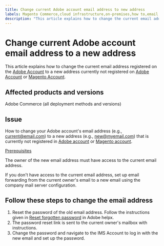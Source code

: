 ```yaml
---
title: Change current Adobe account email address to new address
labels: Magento Commerce,cloud infrastructure,on-premises,how to,email,Adobe Commerce,Pro,Starter
description: "This article explains how to change the current email address registered on the Adobe Account to a new address currently not registered on Adobe Account or Magento Account."
---
```


# Change current Adobe account email address to a new address

This article explains how to change the current email address registered on the [Adobe Account](https://account.adobe.com/) to a new address currently not registered on [Adobe Account](https://account.adobe.com/) or [Magento Account](https://account.magento.com/).

## Affected products and versions

Adobe Commerce (all deployment methods and versions)

## Issue

How to change your Adobe account's email address (e.g., current@email.com) to a new address (e.g., new@myemail.com) that is currently not registered in [Adobe account](https://account.adobe.com/) or [Magento account](https://account.magento.com/).

<u>Prerequisites</u>

The owner of the new email address must have access to the current email address.

If you don't have access to the current email address, set up email forwarding from the current owner's email to a new email using the company mail server configuration.

## Follow these steps to change the email address

1. Reset the password of the old email address. Follow the instructions given in [Reset forgotten password](https://helpx.adobe.com/manage-account/using/change-or-reset-password.html) in Adobe helpx.
1. The password reset link is sent to the current owner's mailbox with instructions.
1. Change the password and navigate to the IMS Account to log in with the new email and set up the password.

